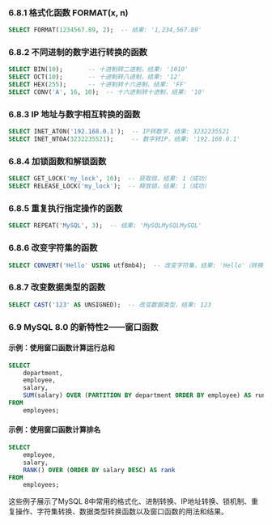 ### 6.8.1 格式化函数 FORMAT(x, n)
```sql
SELECT FORMAT(1234567.89, 2);  -- 结果: '1,234,567.89'
```

### 6.8.2 不同进制的数字进行转换的函数
```sql
SELECT BIN(10);       -- 十进制转二进制，结果: '1010'
SELECT OCT(10);       -- 十进制转八进制，结果: '12'
SELECT HEX(255);      -- 十进制转十六进制，结果: 'FF'
SELECT CONV('A', 16, 10);  -- 十六进制转十进制，结果: '10'
```

### 6.8.3 IP 地址与数字相互转换的函数
```sql
SELECT INET_ATON('192.168.0.1');  -- IP转数字，结果: 3232235521
SELECT INET_NTOA(3232235521);     -- 数字转IP，结果: '192.168.0.1'
```

### 6.8.4 加锁函数和解锁函数
```sql
SELECT GET_LOCK('my_lock', 10);  -- 获取锁，结果: 1（成功）
SELECT RELEASE_LOCK('my_lock');  -- 释放锁，结果: 1（成功）
```

### 6.8.5 重复执行指定操作的函数
```sql
SELECT REPEAT('MySQL', 3);  -- 结果: 'MySQLMySQLMySQL'
```

### 6.8.6 改变字符集的函数
```sql
SELECT CONVERT('Hello' USING utf8mb4);  -- 改变字符集，结果: 'Hello'（转换为utf8mb4编码）
```

### 6.8.7 改变数据类型的函数
```sql
SELECT CAST('123' AS UNSIGNED);  -- 改变数据类型，结果: 123
```

### 6.9 MySQL 8.0 的新特性2——窗口函数

#### 示例：使用窗口函数计算运行总和
```sql
SELECT 
    department, 
    employee, 
    salary, 
    SUM(salary) OVER (PARTITION BY department ORDER BY employee) AS running_total
FROM 
    employees;
```

#### 示例：使用窗口函数计算排名
```sql
SELECT 
    employee, 
    salary, 
    RANK() OVER (ORDER BY salary DESC) AS rank
FROM 
    employees;
```

这些例子展示了MySQL 8中常用的格式化、进制转换、IP地址转换、锁机制、重复操作、字符集转换、数据类型转换函数以及窗口函数的用法和结果。